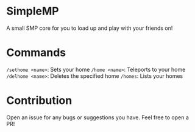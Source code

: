 # SimpleMP
A small SMP core for you to load up and play with your friends on!

# Commands
`/sethome <name>`: Sets your home
`/home <name>`: Teleports to your home
`/delhome <name>`: Deletes the specified home
`/homes`: Lists your homes

# Contribution
Open an issue for any bugs or suggestions you have. Feel free to open a PR!
